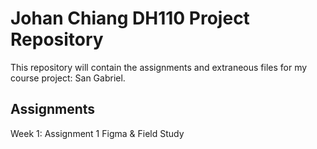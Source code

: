 # Johan Chiang DH110 Project Repository
This repository will contain the assignments and extraneous files for my course project: San Gabriel.

## Assignments
Week 1: Assignment 1 Figma & Field Study

